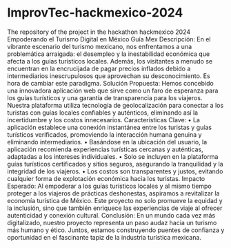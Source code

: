 # ImprovTec-hackmexico-2024
The repository of the project in the hackathon hackmexico 2024
Empoderando el Turismo Digital en México
Guía Mex
Descripción:
En el vibrante escenario del turismo mexicano, nos enfrentamos a una problemática arraigada: el desempleo y la inestabilidad económica que afecta a los guías turísticos locales. Además, los visitantes a menudo se encuentran en la encrucijada de pagar precios inflados debido a intermediarios inescrupulosos que aprovechan su desconocimiento. Es hora de cambiar este paradigma.
Solución Propuesta:
Hemos concebido una innovadora aplicación web que sirve como un faro de esperanza para los guías turísticos y una garantía de transparencia para los viajeros. Nuestra plataforma utiliza tecnología de geolocalización para conectar a los turistas con guías locales confiables y auténticos, eliminando así la incertidumbre y los costos innecesarios.
Características Clave:
•	La aplicación establece una conexión instantánea entre los turistas y guías turísticos verificados, promoviendo la interacción humana genuina y eliminando intermediarios.
•	Basándose en la ubicación del usuario, la aplicación recomienda experiencias turísticas cercanas y auténticas, adaptadas a los intereses individuales.
•	Solo se incluyen en la plataforma guías turísticos certificados y sitios seguros, asegurando la tranquilidad y la integridad de los viajeros.
•	Los costos son transparentes y justos, evitando cualquier forma de explotación económica hacia los turistas.
Impacto Esperado:
Al empoderar a los guías turísticos locales y al mismo tiempo proteger a los viajeros de prácticas deshonestas, aspiramos a revitalizar la economía turística de México. Este proyecto no solo promueve la equidad y la inclusión, sino que también enriquece las experiencias de viaje al ofrecer autenticidad y conexión cultural.
Conclusión:
En un mundo cada vez más digitalizado, nuestro proyecto representa un paso audaz hacia un turismo más humano y ético. Juntos, estamos construyendo puentes de confianza y oportunidad en el fascinante tapiz de la industria turística mexicana.
